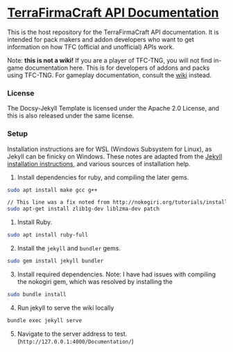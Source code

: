 # [TerraFirmaCraft API Documentation](https://terrafirmacraft.github.io/Documentation/)

This is the host repository for the TerraFirmaCraft API documentation. It is intended for pack makers and addon developers who want to get information on how TFC (official and unofficial) APIs work.

Note: **this is not a wiki!** If you are a player of TFC-TNG, you will not find in-game documentation here. This is for developers of addons and packs using TFC-TNG. For gameplay documentation, consult the [wiki](https://tng.terrafirmacraft.com/Main_Page) instead.

### License

The Docsy-Jekyll Template is licensed under the Apache 2.0 License, and this is also released under the same license.

### Setup

Installation instructions are for WSL (Windows Subsystem for Linux), as Jekyll can be finicky on Windows. These notes are adapted from the [Jekyll installation instructions](https://jekyllrb.com/docs/), and various sources of installation help.

1. Install dependencies for ruby, and compiling the later gems.
  ```bash
  sudo apt install make gcc g++

  // This line was a fix noted from http://nokogiri.org/tutorials/installing_nokogiri.html
  sudo apt-get install zlib1g-dev liblzma-dev patch
  ```

1. Install Ruby. 
  ```bash
  sudo apt install ruby-full
  ```

2. Install the `jekyll` and `bundler` gems.
  ```bash
  sudo gem install jekyll bundler
  ```

3. Install required dependencies. Note: I have had issues with compiling the nokogiri gem, which was resolved by installing the 
  ```bash
  sudo bundle install
  ```

4. Run jekyll to serve the wiki locally
  ```bash
  bundle exec jekyll serve
  ```

5. Navigate to the server address to test. (`http://127.0.0.1:4000/Documentation/`)